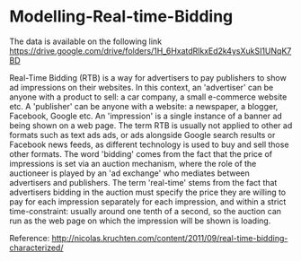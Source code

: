 # Modelling-Real-time-Bidding
The data is available on the following link
https://drive.google.com/drive/folders/1H_6HxatdRlkxEd2k4ysXukSI1UNqK7BD


Real-Time Bidding (RTB) is a way for advertisers to pay publishers to show ad impressions on their websites. In this context, an 'advertiser' can be anyone with a product to sell: a car company, a small e-commerce website etc. A 'publisher' can be anyone with a website: a newspaper, a blogger, Facebook, Google etc. An 'impression' is a single instance of a banner ad being shown on a web page. The term RTB is usually not applied to other ad formats such as text ads ads, or ads alongside Google search results or Facebook news feeds, as different technology is used to buy and sell those other formats. The word 'bidding' comes from the fact that the price of impressions is set via an auction mechanism, where the role of the auctioneer is played by an 'ad exchange' who mediates between advertisers and publishers. The term 'real-time' stems from the fact that advertisers bidding in the auction must specify the price they are willing to pay for each impression separately for each impression, and within a strict time-constraint: usually around one tenth of a second, so the auction can run as the web page on which the impression will be shown is loading.

Reference: http://nicolas.kruchten.com/content/2011/09/real-time-bidding-characterized/
